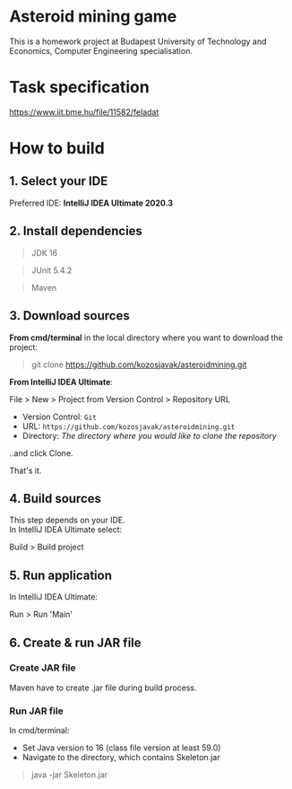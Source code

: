 # Asteroid mining game

This is a homework project at Budapest University of Technology and Economics, Computer Engineering specialisation.

# Task specification
https://www.iit.bme.hu/file/11582/feladat

# How to build

## 1. Select your IDE

Preferred IDE: <b>IntelliJ IDEA Ultimate 2020.3</b>

## 2. Install dependencies

> JDK 16

> JUnit 5.4.2

> Maven

## 3. Download sources

<b>From cmd/terminal</b> in the local directory where you want to download the project:
> git clone https://github.com/kozosjavak/asteroidmining.git

<b>From IntelliJ IDEA Ultimate</b>:

File > New > Project from Version Control > Repository URL

- Version Control: ```Git```
- URL: ```https://github.com/kozosjavak/asteroidmining.git```
- Directory: <i>The directory where you would like to clone the repository</i>

..and click Clone.

That's it.

## 4. Build sources

This step depends on your IDE.<br>
In IntelliJ IDEA Ultimate select:

Build > Build project

## 5. Run application

In IntelliJ IDEA Ultimate:

Run > Run 'Main'

## 6. Create & run JAR file

### Create JAR file
Maven have to create .jar file during build process.


### Run JAR file
In cmd/terminal:

- Set Java version to 16 (class file version at least 59.0)
- Navigate to the directory, which contains Skeleton.jar
> java -jar Skeleton.jar
